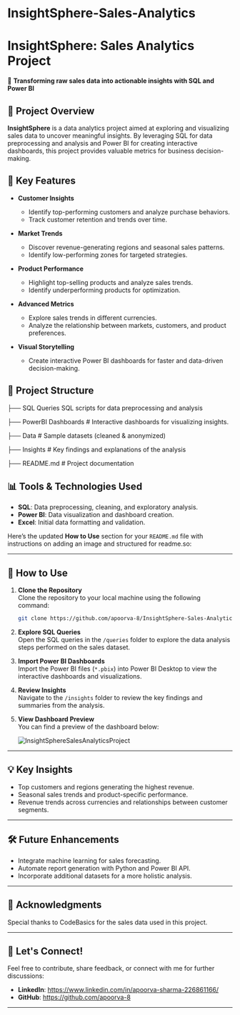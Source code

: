 
# InsightSphere-Sales-Analytics

# InsightSphere: Sales Analytics Project  
🚀 **Transforming raw sales data into actionable insights with SQL and Power BI**  

## 📌 Project Overview  
**InsightSphere** is a data analytics project aimed at exploring and visualizing sales data to uncover meaningful insights. By leveraging SQL for data preprocessing and analysis and Power BI for creating interactive dashboards, this project provides valuable metrics for business decision-making.  

## 🔑 Key Features  
- **Customer Insights**  
  - Identify top-performing customers and analyze purchase behaviors.  
  - Track customer retention and trends over time.  

- **Market Trends**  
  - Discover revenue-generating regions and seasonal sales patterns.  
  - Identify low-performing zones for targeted strategies.  

- **Product Performance**  
  - Highlight top-selling products and analyze sales trends.  
  - Identify underperforming products for optimization.  

- **Advanced Metrics**  
  - Explore sales trends in different currencies.  
  - Analyze the relationship between markets, customers, and product preferences.  

- **Visual Storytelling**  
  - Create interactive Power BI dashboards for faster and data-driven decision-making.  

## 📂 Project Structure  

├── SQL Queries SQL scripts for data preprocessing and analysis

├── PowerBI Dashboards # Interactive dashboards for visualizing insights.

├── Data # Sample datasets (cleaned & anonymized)

├── Insights # Key findings and explanations of the analysis

├── README.md # Project documentation


## 📊 Tools & Technologies Used  
- **SQL**: Data preprocessing, cleaning, and exploratory analysis.  
- **Power BI**: Data visualization and dashboard creation.  
- **Excel**: Initial data formatting and validation.  

Here’s the updated **How to Use** section for your `README.md` file with instructions on adding an image and structured for readme.so:  

---

## 🚀 How to Use  

1. **Clone the Repository**  
   Clone the repository to your local machine using the following command:  
   ```bash
   git clone https://github.com/apoorva-8/InsightSphere-Sales-Analytics.git
   ```  

2. **Explore SQL Queries**  
   Open the SQL queries in the `/queries` folder to explore the data analysis steps performed on the sales dataset.  

3. **Import Power BI Dashboards**  
   Import the Power BI files (`*.pbix`) into Power BI Desktop to view the interactive dashboards and visualizations.  

4. **Review Insights**  
   Navigate to the `/insights` folder to review the key findings and summaries from the analysis.  

5. **View Dashboard Preview**  
   You can find a preview of the dashboard below:  

   ![InsightSphereSalesAnalyticsProject](https://github.com/user-attachments/assets/e004b867-371a-4f15-bd84-0cce4f2f8273)



---

## 💡 Key Insights  

- Top customers and regions generating the highest revenue.  
- Seasonal sales trends and product-specific performance.  
- Revenue trends across currencies and relationships between customer segments.  

---

## 🛠️ Future Enhancements  

- Integrate machine learning for sales forecasting.  
- Automate report generation with Python and Power BI API.  
- Incorporate additional datasets for a more holistic analysis.  

---

## 🙌 Acknowledgments  

Special thanks to CodeBasics for the sales data used in this project.  

---

## 🤝 Let's Connect!  

Feel free to contribute, share feedback, or connect with me for further discussions:  

- **LinkedIn**: https://www.linkedin.com/in/apoorva-sharma-226861166/
- **GitHub**: https://github.com/apoorva-8

---


